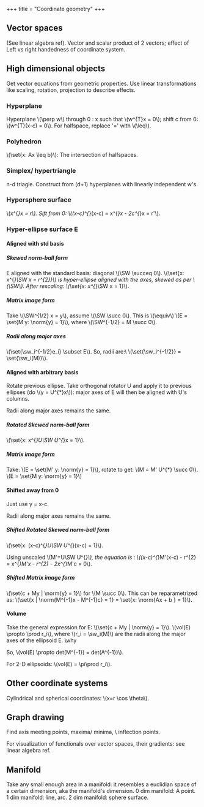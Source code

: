 +++
title = "Coordinate geometry"
+++

## Vector spaces
(See linear algebra ref). Vector and scalar product of 2 vectors; effect of Left vs right handedness of coordinate system.

## High dimensional objects
Get vector equations from geometric properties. Use linear transformations like scaling, rotation, projection to describe effects.

### Hyperplane
Hyperplane \\(\perp w\\) through 0 : x such that \\(w^{T}x = 0\\); shift c from 0: \\(w^{T}(x-c) = 0\\). For halfspace, replace '=' with \\(\leq\\).

### Polyhedron
\\(\set{x: Ax \leq b}\\): The intersection of halfspaces.

### Simplex/ hypertriangle
n-d triagle. Construct from (d+1) hyperplanes with linearly independent w's.

### Hypersphere surface
\\(x^{*}x = r\\). Sift from 0: \\((x-c)^{*}(x-c) = x^{*}x - 2c^{*}x = r'\\).

### Hyper-ellipse surface E
#### Aligned with std basis
##### Skewed norm-ball form
E aligned with the standard basis: diagonal \\(\SW \succeq 0\\). \\(\set{x: x^{*}\SW x = r^{2}}\\) is hyper-ellipse aligned with the axes, skewed as per \\(\SW\\). After rescaling: \\(\set{x: x^{*}\SW x = 1}\\).

##### Matrix image form
Take \\(\SW^{1/2} x = y\\), assume \\(\SW \succ 0\\). This is \\(\equiv\\) \\(E = \set{M y: \norm{y} = 1}\\), where \\(\SW^{-1/2} = M \succ 0\\).

##### Radii along major axes
\\(\set{\sw_i^{-1/2}e_i} \subset E\\). So, radii are:\\ \\(\set{\sw_i^{-1/2}} = \set{\sw_i(M)}\\).

#### Aligned with arbitrary basis
Rotate previous ellipse. Take orthogonal rotator U and apply it to previous ellipses (do \\(y = U^{*}x\\)): major axes of E will then be aligned with U's columns.

Radii along major axes remains the same.

##### Rotated Skewed norm-ball form
\\(\set{x: x^{*}U\SW U^{*}x = 1}\\).

##### Matrix image form
Take: \\(E = \set{M' y: \norm{y} = 1}\\), rotate to get: \\(M = M' U^{*} \succ 0\\). \\(E = \set{M y: \norm{y} = 1}\\)

#### Shifted away from 0
Just use y = x-c.

Radii along major axes remains the same.

##### Shifted Rotated Skewed norm-ball form
\\(\set{x: (x-c)^{*}U\SW U^{*}(x-c) = 1}\\).

Using unscaled \\(M'=U\SW U^{*}\\), the equation is : \\((x-c)^{*}M'(x-c) - r^{2} = x^{*}M'x - r^{2} - 2x^{*}M'c = 0\\).

##### Shifted Matrix image form
\\(\set{c + My | \norm{y} = 1}\\) for \\(M \succ 0\\). This can be reparametrized as: \\(\set{x | \norm{M^{-1}x - M^{-1}c} = 1} = \set{x: \norm{Ax + b } = 1}\\).

#### Volume
Take the general expression for E: \\(\set{c + My | \norm{y} = 1}\\). \\(vol(E) \propto \prod r_i\\), where \\(r_i = \sw_i(M)\\) are the radii along the major axes of the ellipsoid E. \why

So, \\(vol(E) \propto det(M^{-1}) = det(A^{-1})\\).

For 2-D ellipsoids: \\(vol(E) = \pi\prod r_i\\).

## Other coordinate systems
Cylindrical and spherical coordinates: \\(x=r \cos \theta\\).

## Graph drawing
Find axis meeting points, maxima/ minima, \\
inflection points.

For visualization of functionals over vector spaces, their gradients: see linear algebra ref.

## Manifold
Take any small enough area in a manifold: it resembles a euclidian space of a certain dimension, aka the manifold's dimension. 0 dim manifold: A point. 1 dim manifold: line, arc. 2 dim manifold: sphere surface.

